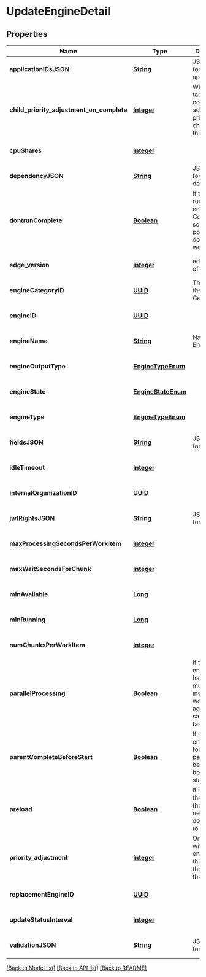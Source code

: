 # UpdateEngineDetail
## Properties

Name | Type | Description | Notes
------------ | ------------- | ------------- | -------------
**applicationIDsJSON** | [**String**](string.md) | JSON Data for application_id | [optional] [default to null]
**child\_priority\_adjustment\_on\_complete** | [**Integer**](integer.md) | When this task completes, adjust the priority of child tasks by this value | [optional] [default to null]
**cpuShares** | [**Integer**](integer.md) |  | [optional] [default to null]
**dependencyJSON** | [**String**](string.md) | JSON Data for dependency | [optional] [default to null]
**dontrunComplete** | [**Boolean**](boolean.md) | If true, do not run this engine.  Complete as soon as possible and do not assign work. | [optional] [default to null]
**edge\_version** | [**Integer**](integer.md) | edge version of the engine | [optional] [default to null]
**engineCategoryID** | [**UUID**](UUID.md) | The UUID of the Engine Category | [optional] [default to null]
**engineID** | [**UUID**](UUID.md) |  | [optional] [default to null]
**engineName** | [**String**](string.md) | Name of the Engine | [optional] [default to null]
**engineOutputType** | [**EngineTypeEnum**](EngineTypeEnum.md) |  | [optional] [default to null]
**engineState** | [**EngineStateEnum**](EngineStateEnum.md) |  | [optional] [default to null]
**engineType** | [**EngineTypeEnum**](EngineTypeEnum.md) |  | [optional] [default to null]
**fieldsJSON** | [**String**](string.md) | JSON Data for fields | [optional] [default to null]
**idleTimeout** | [**Integer**](integer.md) |  | [optional] [default to null]
**internalOrganizationID** | [**UUID**](UUID.md) |  | [optional] [default to null]
**jwtRightsJSON** | [**String**](string.md) | JSON Data for jwt_rights | [optional] [default to null]
**maxProcessingSecondsPerWorkItem** | [**Integer**](integer.md) |  | [optional] [default to null]
**maxWaitSecondsForChunk** | [**Integer**](integer.md) |  | [optional] [default to null]
**minAvailable** | [**Long**](long.md) |  | [optional] [default to null]
**minRunning** | [**Long**](long.md) |  | [optional] [default to null]
**numChunksPerWorkItem** | [**Integer**](integer.md) |  | [optional] [default to null]
**parallelProcessing** | [**Boolean**](boolean.md) | If true, the engine can handle multiple instances working against the same chunk task. | [optional] [default to null]
**parentCompleteBeforeStart** | [**Boolean**](boolean.md) | If true, the engine waits for the parent(s) to be complete before starting | [optional] [default to null]
**preload** | [**Boolean**](boolean.md) | If it is &#x60;true&#x60;, that means the engine need to pull docker image to local | [optional] [default to null]
**priority\_adjustment** | [**Integer**](integer.md) | On new tasks with this engine, add this value to the priority of that task | [optional] [default to null]
**replacementEngineID** | [**UUID**](UUID.md) |  | [optional] [default to null]
**updateStatusInterval** | [**Integer**](integer.md) |  | [optional] [default to null]
**validationJSON** | [**String**](string.md) | JSON Data for validation | [optional] [default to null]

[[Back to Model list]](../README.md#documentation-for-models) [[Back to API list]](../README.md#documentation-for-api-endpoints) [[Back to README]](../README.md)

